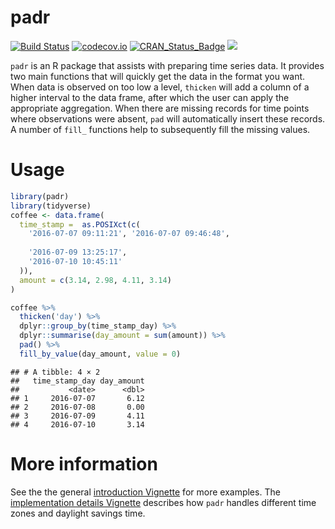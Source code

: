 
<!-- README.md is generated from README.Rmd. Please edit that file -->
padr
====

[![Build Status](https://travis-ci.org/EdwinTh/padr.png?branch=master)](https://travis-ci.org/EdwinTh/padr) [![codecov.io](https://codecov.io/github/EdwinTh/padr/coverage.svg?branch=master)](https://codecov.io/github/EdwinTh/padr?branch=master) [![CRAN\_Status\_Badge](http://www.r-pkg.org/badges/version/padr)](https://cran.r-project.org/package=padr) [![](http://cranlogs.r-pkg.org/badges/padr)](https://cran.r-project.org/package=padr)

`padr` is an R package that assists with preparing time series data. It provides two main functions that will quickly get the data in the format you want. When data is observed on too low a level, `thicken` will add a column of a higher interval to the data frame, after which the user can apply the appropriate aggregation. When there are missing records for time points where observations were absent, `pad` will automatically insert these records. A number of `fill_` functions help to subsequently fill the missing values.

Usage
=====

``` r
library(padr)
library(tidyverse)
coffee <- data.frame(
  time_stamp =  as.POSIXct(c(
    '2016-07-07 09:11:21', '2016-07-07 09:46:48',
    
    '2016-07-09 13:25:17',
    '2016-07-10 10:45:11'
  )),
  amount = c(3.14, 2.98, 4.11, 3.14)
)

coffee %>%
  thicken('day') %>%
  dplyr::group_by(time_stamp_day) %>%
  dplyr::summarise(day_amount = sum(amount)) %>%
  pad() %>%
  fill_by_value(day_amount, value = 0)
```

    ## # A tibble: 4 × 2
    ##   time_stamp_day day_amount
    ##           <date>      <dbl>
    ## 1     2016-07-07       6.12
    ## 2     2016-07-08       0.00
    ## 3     2016-07-09       4.11
    ## 4     2016-07-10       3.14

More information
================

See the the general [introduction Vignette](https://cran.r-project.org/web/packages/padr/vignettes/padr.html) for more examples. The [implementation details Vignette](https://cran.r-project.org/web/packages/padr/vignettes/padr_implementation.html) describes how `padr` handles different time zones and daylight savings time.


